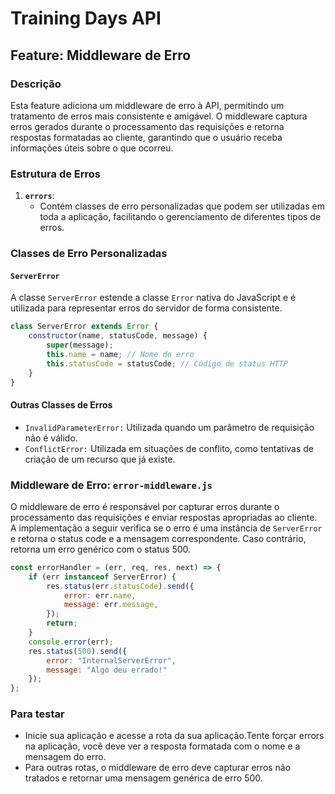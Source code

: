 # Training Days API

## Feature: Middleware de Erro

### Descrição

Esta feature adiciona um middleware de erro à API, permitindo um tratamento de erros mais consistente e amigável. O
middleware captura erros gerados durante o processamento das requisições e retorna respostas formatadas ao cliente,
garantindo que o usuário receba informações úteis sobre o que ocorreu.

### Estrutura de Erros

1. **`errors`**:
    - Contém classes de erro personalizadas que podem ser utilizadas em toda a aplicação, facilitando o gerenciamento de
      diferentes tipos de erros.

### Classes de Erro Personalizadas

#### `ServerError`

A classe `ServerError` estende a classe `Error` nativa do JavaScript e é utilizada para representar erros do servidor de
forma consistente.

```javascript
class ServerError extends Error {
    constructor(name, statusCode, message) {
        super(message);
        this.name = name; // Nome do erro
        this.statusCode = statusCode; // Código de status HTTP
    }
}
```

#### Outras Classes de Erros

- `InvalidParameterError:` Utilizada quando um parâmetro de requisição não é válido.
- `ConflictError:` Utilizada em situações de conflito, como tentativas de criação de um recurso que já existe.

### Middleware de Erro: `error-middleware.js`

O middleware de erro é responsável por capturar erros durante o processamento das requisições e enviar respostas
apropriadas ao cliente.
A implementação a seguir verifica se o erro é uma instância de `ServerError` e retorna o status code e a mensagem
correspondente.
Caso contrário, retorna um erro genérico com o status 500.

```javascript
const errorHandler = (err, req, res, next) => {
    if (err instanceof ServerError) {
        res.status(err.statusCode).send({
            error: err.name,
            message: err.message,
        });
        return;
    }
    console.error(err);
    res.status(500).send({
        error: "InternalServerError",
        message: "Algo deu errado!"
    });
};
```

### Para testar

- Inicie sua aplicação e acesse a rota da sua aplicação.Tente forçar errors na aplicação, você deve ver a resposta formatada com o nome e a
  mensagem do erro.
- Para outras rotas, o middleware de erro deve capturar erros não tratados e retornar uma mensagem genérica de erro 500.
